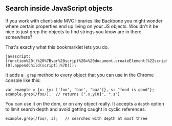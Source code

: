 ## Search inside JavaScript objects

If you work with client-side MVC libraries like Backbone you might
wonder where certain properties end up living on your JS objects.
Wouldn't it be nice to just grep the objects to find strings you know
are in there somewhere?

That's exactly what this bookmarklet lets you do.

    javascript:(function%20()%20%7Bvar%20script%20=%20document.createElement(%22script%22);script.src%20=%20%22https://raw.github.com/begriffs/objgrep/master/objgrep.js%22;document.getElementsByTagName(%22head%22)[0].appendChild(script);%7D());

It adds a `.grep` method to every object that you can use in the Chrome
console like this:

    var example = {x: {y: ['foo', 'bar', 'baz']}, s: "food is good"};
    example.grep(/foo/);  // returns [".x.y[0]", ".s"]

You can use it on the dom, or on any object really. It accepts a
`depth` option to limit search depth and avoid getting caught in cyclic
references.

    example.grep(/foo/, 3);   // searches with depth at most three
